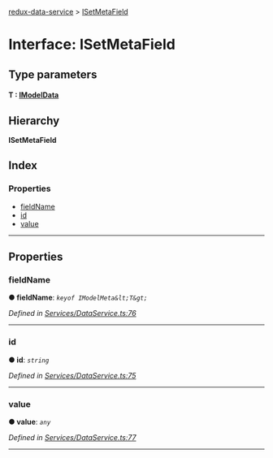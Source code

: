 [redux-data-service](../README.md) > [ISetMetaField](../interfaces/isetmetafield.md)

# Interface: ISetMetaField

## Type parameters
#### T :  [IModelData](imodeldata.md)
## Hierarchy

**ISetMetaField**

## Index

### Properties

* [fieldName](isetmetafield.md#fieldname)
* [id](isetmetafield.md#id)
* [value](isetmetafield.md#value)

---

## Properties

<a id="fieldname"></a>

###  fieldName

**● fieldName**: *`keyof IModelMeta&lt;T&gt;`*

*Defined in [Services/DataService.ts:76](https://github.com/Rediker-Software/redux-data-service/blob/24939f4/src/Services/DataService.ts#L76)*

___
<a id="id"></a>

###  id

**● id**: *`string`*

*Defined in [Services/DataService.ts:75](https://github.com/Rediker-Software/redux-data-service/blob/24939f4/src/Services/DataService.ts#L75)*

___
<a id="value"></a>

###  value

**● value**: *`any`*

*Defined in [Services/DataService.ts:77](https://github.com/Rediker-Software/redux-data-service/blob/24939f4/src/Services/DataService.ts#L77)*

___

